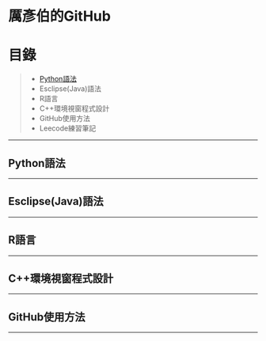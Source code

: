 厲彥伯的GitHub
====
# 目錄
>* [Python語法](#Python語法)
>* Esclipse(Java)語法
>* R語言
>* C++環境視窗程式設計
>* GitHub使用方法
>* Leecode練習筆記

---------------
## Python語法

-----
## Esclipse(Java)語法

-----
## R語言

-----
## C++環境視窗程式設計

-----
## GitHub使用方法

-----


